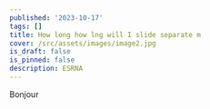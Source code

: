 ```yaml
---
published: '2023-10-17'
tags: []
title: How long how lng will I slide separate m
cover: /src/assets/images/image2.jpg
is_draft: false
is_pinned: false
description: ESRNA
---
```


Bonjour
